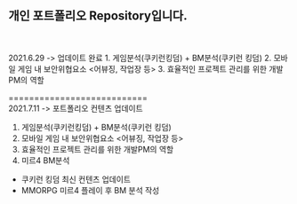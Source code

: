 ## 개인 포트폴리오 Repository입니다.
<br>
<br>
2021.6.29 -> 업데이트 완료
1. 게임분석(쿠키런킹덤) + BM분석(쿠키런 킹덤)
2. 모바일 게임 내 보안위협요소 <어뷰징, 작업장 등>
3. 효율적인 프로젝트 관리를 위한 개발PM의 역할<br>

===========================<br>
2021.7.11 -> 포트폴리오 컨텐츠 업데이트
1. 게임분석(쿠키런킹덤) + BM분석(쿠키런 킹덤)
2. 모바일 게임 내 보안위협요소 <어뷰징, 작업장 등>
3. 효율적인 프로젝트 관리를 위한 개발PM의 역할
4. 미르4 BM분석

* 쿠키런 킹덤 최신 컨텐츠 업데이트
* MMORPG 미르4 플레이 후 BM 분석 작성
